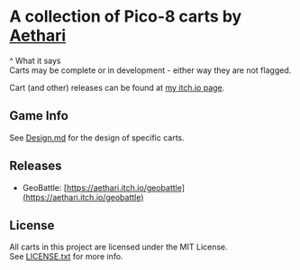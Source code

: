 # A collection of Pico-8 carts by [Aethari](https://github.com/Aethari)
^ What it says  
Carts may be complete or in development - either way they are not flagged.  

Cart (and other) releases can be found at [my itch.io page](https://aethari.itch.io).

## Game Info
See [Design.md](Design.md) for the design of specific carts.

## Releases
- GeoBattle: [https://aethari.itch.io/geobattle](https://aethari.itch.io/geobattle)

## License
All carts in this project are licensed under the MIT License.  
See [LICENSE.txt](LICENSE.txt) for more info.
